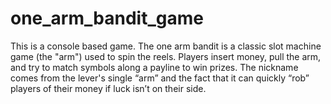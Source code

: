 # one_arm_bandit_game
This is a console based game. The one arm bandit is a classic slot machine game (the "arm") used to spin the reels. Players insert money, pull the arm, and try to match symbols along a payline to win prizes. The nickname comes from the lever's single “arm” and the fact that it can quickly “rob” players of their money if luck isn’t on their side.
